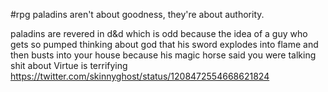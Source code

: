  #rpg
paladins aren't about goodness, they're about authority. 

paladins are revered in d&d which is odd because the idea of a guy who gets so pumped thinking about god that his sword explodes into flame and then busts into your house because his magic horse said you were talking shit about Virtue is terrifying
https://twitter.com/skinnyghost/status/1208472554668621824